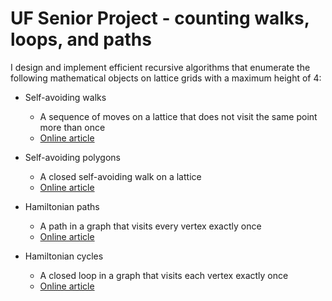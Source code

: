 # UF Senior Project - counting walks, loops, and paths

I design and implement efficient recursive algorithms that enumerate the following mathematical objects on lattice grids with a maximum height of 4:

* Self-avoiding walks
  * A sequence of moves on a lattice that does not visit the same point more than once
  * [Online article](https://en.wikipedia.org/wiki/Self-avoiding_walk)

* Self-avoiding polygons
  * A closed self-avoiding walk on a lattice
  * [Online article](https://mathworld.wolfram.com/Self-AvoidingPolygon.html#:~:text=A%20lattice%20polygon%20consisting%20of,defined%20for%20self%2Davoiding%20polygons.)
 
* Hamiltonian paths
  * A path in a graph that visits every vertex exactly once
  * [Online article](https://en.wikipedia.org/wiki/Hamiltonian_path)

* Hamiltonian cycles
  * A closed loop in a graph that visits each vertex exactly once
  * [Online article](https://mathworld.wolfram.com/HamiltonianCycle.html#:~:text=A%20Hamiltonian%20cycle%2C%20also%20called,to%20be%20a%20Hamiltonian%20graph.)
